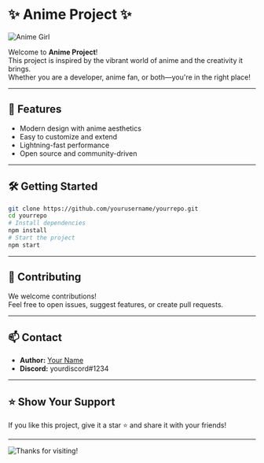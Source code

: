 # ✨ Anime Project ✨

![Anime Girl](https://media.giphy.com/media/v1.Y2lkPTc5MGI3NjExa2t5d3MxbzZkOGM5bGJ6eTZwZ2x2azBvcnl2aXJod3VqajExaGkxdCZlcD12MV9naWZzX3NlYXJjaCZjdD1n/4Rk0bD64V3X6c/giphy.gif)

Welcome to **Anime Project**!  
This project is inspired by the vibrant world of anime and the creativity it brings.  
Whether you are a developer, anime fan, or both—you're in the right place!

---

## 🚀 Features

- Modern design with anime aesthetics
- Easy to customize and extend
- Lightning-fast performance
- Open source and community-driven

---

## 🛠️ Getting Started

```bash
git clone https://github.com/yourusername/yourrepo.git
cd yourrepo
# Install dependencies
npm install
# Start the project
npm start
```

---

## 💖 Contributing

We welcome contributions!  
Feel free to open issues, suggest features, or create pull requests.

---

## 📫 Contact

- **Author:** [Your Name](https://github.com/yourusername)
- **Discord:** yourdiscord#1234

---

## ⭐ Show Your Support

If you like this project, give it a star ⭐ and share it with your friends!

---

![Thanks for visiting!](https://media.giphy.com/media/v1.Y2lkPTc5MGI3NjExa2t5d3MxbzZkOGM5bGJ6eTZwZ2x2azBvcnl2aXJod3VqajExaGkxdCZlcD12MV9naWZzX3NlYXJjaCZjdD1n/11jlnpTQp4bP6w/giphy.gif)

